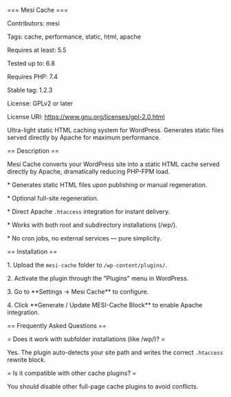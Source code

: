 === Mesi Cache ===

Contributors: mesi

Tags: cache, performance, static, html, apache

Requires at least: 5.5

Tested up to: 6.8

Requires PHP: 7.4

Stable tag: 1.2.3

License: GPLv2 or later

License URI: https://www.gnu.org/licenses/gpl-2.0.html



Ultra-light static HTML caching system for WordPress. Generates static files served directly by Apache for maximum performance.



== Description ==

Mesi Cache converts your WordPress site into a static HTML cache served directly by Apache, dramatically reducing PHP-FPM load.



\* Generates static HTML files upon publishing or manual regeneration.

\* Optional full-site regeneration.

\* Direct Apache `.htaccess` integration for instant delivery.

\* Works with both root and subdirectory installations (/wp/).

\* No cron jobs, no external services — pure simplicity.



== Installation ==

1\. Upload the `mesi-cache` folder to `/wp-content/plugins/`.

2\. Activate the plugin through the "Plugins" menu in WordPress.

3\. Go to \*\*Settings → Mesi Cache\*\* to configure.

4\. Click \*\*Generate / Update MESI-Cache Block\*\* to enable Apache integration.



== Frequently Asked Questions ==



= Does it work with subfolder installations (like /wp/)? =

Yes. The plugin auto-detects your site path and writes the correct `.htaccess` rewrite block.



= Is it compatible with other cache plugins? =

You should disable other full-page cache plugins to avoid conflicts.




